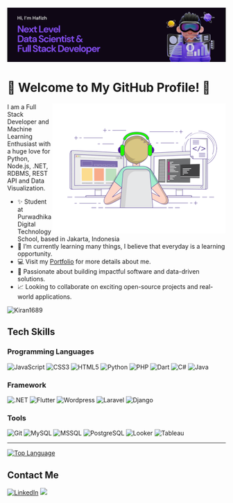   ![Kiran1689 Banner Image](./banner-profile.png)

# 👋 Welcome to My GitHub Profile! 👋

<div>
  <img align="right" width="400" src="https://raw.githubusercontent.com/devSouvik/devSouvik/master/gif3.gif">
</div>

<p align="left">I am a Full Stack Developer and Machine Learning Enthusiast with a huge love for Python, Node.js, .NET, RDBMS, REST API and Data Visualization. </p>

- ✨ Student at Purwadhika Digital Technology School, based in Jakarta, Indonesia
- 🌱 I’m currently learning many things, I believe that everyday is a learning opportunity.
- 💻 Visit my [Portfolio](https://anakcoding.github.io) for more details about me.
- 🚀 Passionate about building impactful software and data-driven solutions.
- 📈 Looking to collaborate on exciting open-source projects and real-world applications.

<!--Profile Count Badge-->
<p align="left">
  <img src="https://komarev.com/ghpvc/?username=Kiran1689&label=Profile%20views&color=770677&style=for-the-badge&logo=star" alt="Kiran1689" style="padding-right:20px;" />
</p>

## Tech Skills

### Programming Languages

![JavaScript](https://img.shields.io/badge/JavaScript-F7DF1E?style=for-the-badge&logo=javascript&logoColor=black)
![CSS3](https://img.shields.io/badge/css3-%231572B6.svg?style=for-the-badge&logo=css3&logoColor=white)
![HTML5](https://img.shields.io/badge/html5-%23E34F26.svg?style=for-the-badge&logo=html5&logoColor=white)
![Python](https://img.shields.io/badge/Python-14354C?style=for-the-badge&logo=python&logoColor=white)
![PHP](https://img.shields.io/badge/php-7B7FB5?style=for-the-badge&logo=php&logoColor=white)
![Dart](https://img.shields.io/badge/DART-2FB8F6?style=for-the-badge&logo=dart&logoColor=white)
![C#](https://img.shields.io/badge/C%23-C--Sharp-purple?style=for-the-badge&logo=csharp&logoColor=white)
![Java](https://img.shields.io/badge/Java-ED8B00?style=for-the-badge&logo=java&logoColor=white)

### Framework
![.NET](https://img.shields.io/badge/.net-5632D5?style=for-the-badge&logo=.net&logoColor=white)
![Flutter](https://img.shields.io/badge/flutter-2FB8F6?style=for-the-badge&logo=flutter&logoColor=white)
![Wordpress](https://img.shields.io/badge/wordpress-3858e9?style=for-the-badge&logo=wordpress&logoColor=white)
![Laravel](https://img.shields.io/badge/laravel-F9322C?style=for-the-badge&logo=laravel&logoColor=white)
![Django](https://img.shields.io/badge/django-0C4B33?style=for-the-badge&logo=django&logoColor=white)

### Tools

![Git](https://img.shields.io/badge/git-%23F05033.svg?style=for-the-badge&logo=git&logoColor=white)
![MySQL](https://img.shields.io/badge/mysql-%2300f.svg?style=for-the-badge&logo=mysql&logoColor=white)
![MSSQL](https://img.shields.io/badge/Microsft_SQL_Server-eb4034.svg?style=for-the-badge&logo=mssql&logoColor=white)
![PostgreSQL](https://img.shields.io/badge/postgresql-396C94.svg?style=for-the-badge&logo=postgresql&logoColor=white)
![Looker](https://img.shields.io/badge/looker_studio-1a73e8.svg?style=for-the-badge&logo=looker&logoColor=white)
![Tableau](https://img.shields.io/badge/tableau-032d60.svg?style=for-the-badge&logo=tableau&logoColor=white)

<!-- ## Github Stats
[![Akmal's GitHub stats](https://github-readme-stats.vercel.app/api?username=akmalmzkki&show_icons=true&theme=radical&count_private=true)](https://github.com/anuraghazra/github-readme-stats) -->
---
[![Top Language](https://github-readme-stats.vercel.app/api/top-langs/?username=anakcoding&layout=compact&theme=radical&hide=css)](https://github.com/anuraghazra/github-readme-stats)


## Contact Me

<a href="https://www.linkedin.com/in/mhafizhbayhaqi/" target="_blank"><img src="https://img.shields.io/badge/LinkedIn-0077B5?style=for-the-badge&logo=linkedin&logoColor=white" alt="LinkedIn"></a>
<a href="mailto:mhb.hafizh.bayhaqi@gmail.com"><img src="https://img.shields.io/badge/Gmail-D14836?style=for-the-badge&logo=gmail&logoColor=white"/></a>
